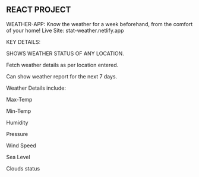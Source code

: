 ## REACT PROJECT

WEATHER-APP:
Know the weather for a week beforehand, from the comfort of your home! Live Site: stat-weather.netlify.app

KEY DETAILS: 

SHOWS WEATHER STATUS OF ANY LOCATION.

Fetch weather details as per location entered.

Can show weather report for the next 7 days.

Weather Details include: 

Max-Temp

Min-Temp

Humidity

Pressure

Wind Speed

Sea Level

Clouds status

